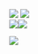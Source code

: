 <div>
  <a href="https://www.linkedin.com/in/alexsander-rodrigues99366/" target="_blank"><img src="https://img.shields.io/badge/-LinkedIn-%230077B5?style=for-the-badge&logo=linkedin&logoColor=white" target="_blank"></a> 
  <a href = "Alexsander81002745@gmail.com"><img src="https://img.shields.io/badge/-Gmail-%23333?style=for-the-badge&logo=gmail&logoColor=white" target="_blank"></a>
</div>

<div><img src="https://github-readme-stats.vercel.app/api?username=Alexsander-Espindola&hide=contribs&count_private=trueshow_icons=truetheme=algolia"><img src="https://github-readme-stats.vercel.app/api/top-langs/?username=noel-srocha&layout=compact"></div>

<p>
  <img alig src="https://github-profile-trophy.vercel.app/?username=Alexsander-Espindola&column=6&rank=SSS,SS,S,AAA,AA,A,B,C" />
</p>

<!--
<p align="center">
  <a href="https://spotify-github-profile.vercel.app/api/view?uid=22egopihx34uyqkntxmvp2ujq&redirect=true">
    <img src="https://spotify-github-profile.vercel.app/api/view?uid=22egopihx34uyqkntxmvp2ujq&cover_image=true&theme=default&bar_color=e3e3e3&bar_color_cover=true">
  </a>
</p>

<p align="center">
  <img src="https://capsule-render.vercel.app/api?type=waving&color=gradient&height=60&section=footer"/>
</p>


**Alexsander-Espindola/Alexsander-Espindola** is a ✨ _special_ ✨ repository because its `README.md` (this file) appears on your GitHub profile.

Here are some ideas to get you started:

- 🔭 I’m currently working on ...
- 🌱 I’m currently learning ...
- 👯 I’m looking to collaborate on ...
- 🤔 I’m looking for help with ...
- 💬 Ask me about ...
- 📫 How to reach me: ...
- 😄 Pronouns: ...
- ⚡ Fun fact: ...
-->
